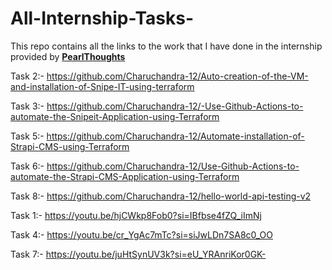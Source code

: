 # All-Internship-Tasks-
This repo contains all the links to the work that I have done in the internship provided by <a href="https://www.pearlthoughts.com/">**PearlThoughts**</a>  

Task 2:- https://github.com/Charuchandra-12/Auto-creation-of-the-VM-and-installation-of-Snipe-IT-using-terraform

Task 3:- https://github.com/Charuchandra-12/-Use-Github-Actions-to-automate-the-Snipeit-Application-using-Terraform

Task 5:- https://github.com/Charuchandra-12/Automate-installation-of-Strapi-CMS-using-Terraform

Task 6:- https://github.com/Charuchandra-12/Use-Github-Actions-to-automate-the-Strapi-CMS-Application-using-Terraform

Task 8:- https://github.com/Charuchandra-12/hello-world-api-testing-v2

Task 1:- https://youtu.be/hjCWkp8Fob0?si=IBfbse4fZQ_iImNj

Task 4:- https://youtu.be/cr_YgAc7mTc?si=siJwLDn7SA8c0_OO

Task 7:- https://youtu.be/juHtSynUV3k?si=eU_YRAnriKor0GK-
